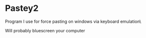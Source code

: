 # Pastey2
Program I use for force pasting on windows via keyboard emulation\

Will probably bluescreen your computer 
